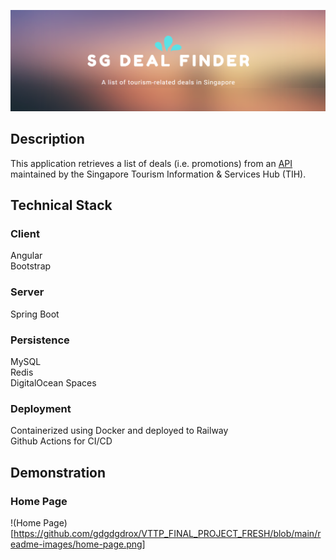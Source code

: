 ![Banner](https://github.com/gdgdgdrox/VTTP_FINAL_PROJECT_FRESH/blob/main/banner.png)
## Description

This application retrieves a list of deals (i.e. promotions) from an [API](https://tih-dev.stb.gov.sg/deals-user-and-provider-api/apis/get/content/deals/v2/search) maintained by the Singapore Tourism Information & Services Hub (TIH).

## Technical Stack

### Client
Angular  
Bootstrap

### Server
Spring Boot

### Persistence
MySQL  
Redis  
DigitalOcean Spaces

### Deployment
Containerized using Docker and deployed to Railway  
Github Actions for CI/CD

## Demonstration
### Home Page
!(Home Page)[https://github.com/gdgdgdrox/VTTP_FINAL_PROJECT_FRESH/blob/main/readme-images/home-page.png]

